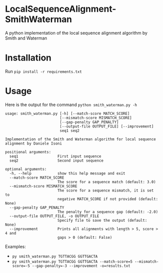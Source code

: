 # LocalSequenceAlignment-SmithWaterman
A python implementation of the local sequence alignment algorithm by Smith and Waterman

# Installation

Run
``` pip install -r requirements.txt ```

# Usage

Here is the output for the command `python smith_waterman.py -h`

```
usage: smith_waterman.py [-h] [--match-score MATCH_SCORE]
                         [--mismatch-score MISMATCH_SCORE]
                         [--gap-penalty GAP_PENALTY]
                         [--output-file OUTPUT_FILE] [--improvement]
                         seq1 seq2

Implementation of the Smith and Waterman algorithm for local sequence
alignment by Daniele Isoni

positional arguments:
  seq1                  First input sequence
  seq2                  Second input sequence

optional arguments:
  -h, --help            show this help message and exit
  --match-score MATCH_SCORE
                        The score for a sequence match (default: 3.0)
  --mismatch-score MISMATCH_SCORE
                        The score for a sequence mismatch, it is set to
                        negative MATCH_SCORE if not provided (default: None)
  --gap-penalty GAP_PENALTY
                        The penalty for a sequence gap (default: -2.0)
  --output-file OUTPUT_FILE, -o OUTPUT_FILE
                        Specify file to save the output (default: None)
  --improvement         Prints all alignments with length > 5, score > 4 and
                        gaps > 0 (default: False)
```

Examples:
- `py smith_waterman.py TGTTACGG GGTTGACTA`
- `py smith_waterman.py TGTTACGG GGTTGACTA --match-score=5 --mismatch-score=-5 --gap-penalty=-3 --improvement -o=results.txt`